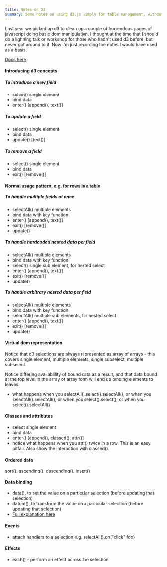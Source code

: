 ```yaml
---
title: Notes on D3
summary: Some notes on using d3.js simply for table management, without further visualisations.
---
```


Last year we picked up d3 to clean up a couple of horrendous pages of javascript doing basic dom manipulation. I thought at the time that I should do a lighning talk or workshop for those who hadn't used d3 before, but never got around to it. Now I'm just recording the notes I would have used as a basis.

[Docs here](https://github.com/mbostock/d3/wiki).

#### Introducing d3 concepts

##### To introduce a new field
- select() single element
- bind data
- enter() [append(), text()]

##### To update a field
- select() single element
- bind data
- update() [text()]

##### To remove a field
- select() single element
- bind data
- exit() [remove()]

#### Normal usage pattern, e.g. for rows in a table

##### To handle multiple fields at once
- selectAll() multiple elements
- bind data with key function
- enter() [append(), text()]
- exit() [remove()]
- update()

##### To handle hardcoded nested data per field
- selectAll() multiple elements
- bind data with key function
- select() single sub element, for nested select
- enter() [append(), text()]
- exit() [remove()]
- update()

##### To handle arbitrary nested data per field
- selectAll() multiple elements
- bind data with key function
- selectAll() multiple sub elements, for nested select
- enter() [append(), text()]
- exit() [remove()]
- update()

#### Virtual dom representation

Notice that d3 selections are always represented as array of arrays - this covers single element, multiple elements, single subselect, multiple subselect.

Notice differing availablility of bound data as a result, and that data bound at the top level in the array of array form will end up binding elements to leaves.

- what happens when you selectAll().select().selectAll(), or when you selectAll().selectAll(), or when you select().select(), or when you select().selectAll()

#### Classes and attributes

- select single element
- bind data
- enter() [append(), classed(), attr()]
- notice what happens when you attr() twice in a row. This is an easy pitfall. Also show the interaction with classed().

#### Ordered data

sort(), ascending(), descending(), insert()

#### Data binding
- data(), to set the value on a particular selection (before updating that selection)
- datum(), to transform the value on a particular selection (before updating that selection)
- [Full explanation here](http://bost.ocks.org/mike/selection/)

#### Events

- attach handlers to a selection e.g. selectAll().on("click" foo)

#### Effects

- each() - perform an effect across the selection

